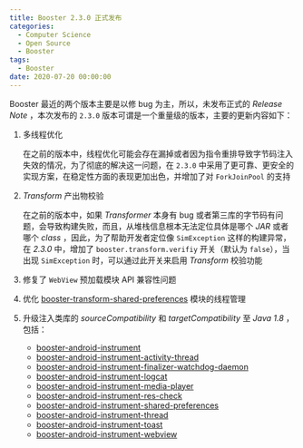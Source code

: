 ```yaml
---
title: Booster 2.3.0 正式发布
categories:
  - Computer Science
  - Open Source
  - Booster
tags:
  - Booster
date: 2020-07-20 00:00:00
---
```


Booster 最近的两个版本主要是以修 bug 为主，所以，未发布正式的 *Release Note* ，本次发布的 `2.3.0` 版本可谓是一个重量级的版本，主要的更新内容如下：

1. 多线程优化

    在之前的版本中，线程优化可能会存在漏掉或者因为指令重排导致字节码注入失效的情况，为了彻底的解决这一问题，在 `2.3.0` 中采用了更可靠、更安全的实现方案，在稳定性方面的表现更加出色，并增加了对 `ForkJoinPool` 的支持

1. *Transform* 产出物校验

    在之前的版本中，如果 *Transformer* 本身有 bug 或者第三库的字节码有问题，会导致构建失败，而且，从堆栈信息根本无法定位具体是哪个 *JAR* 或者哪个 *class* ，因此，为了帮助开发者定位像 `SimException` 这样的构建异常，在 *2.3.0* 中，增加了 `booster.transform.verifiy` 开关（默认为 `false`），当出现 `SimException` 时，可以通过此开关来启用 *Transform* 校验功能

1. 修复了 `WebView` 预加载模块 API 兼容性问题
1. 优化 [booster-transform-shared-preferences](https://github.com/didi/booster/blob/master/booster-transform-shared-preferences) 模块的线程管理
1. 升级注入类库的 *sourceCompatibility* 和 *targetCompatibility* 至 *Java 1.8* ，包括：

    - [booster-android-instrument](https://github.com/didi/booster/blob/master/booster-android-instrument)
    - [booster-android-instrument-activity-thread](https://github.com/didi/booster/blob/master/booster-android-instrument-activity-thread)
    - [booster-android-instrument-finalizer-watchdog-daemon](https://github.com/didi/booster/blob/master/booster-android-instrument-finalizer-watchdog-daemon)
    - [booster-android-instrument-logcat](https://github.com/didi/booster/blob/master/booster-android-instrument-logcat)
    - [booster-android-instrument-media-player](https://github.com/didi/booster/blob/master/booster-android-instrument-media-player)
    - [booster-android-instrument-res-check](https://github.com/didi/booster/blob/master/booster-android-instrument-res-check)
    - [booster-android-instrument-shared-preferences](https://github.com/didi/booster/blob/master/booster-android-instrument-shared-preferences)
    - [booster-android-instrument-thread](https://github.com/didi/booster/blob/master/booster-android-instrument-thread)
    - [booster-android-instrument-toast](https://github.com/didi/booster/blob/master/booster-android-instrument-toast)
    - [booster-android-instrument-webview](https://github.com/didi/booster/blob/master/booster-android-instrument-webview)
